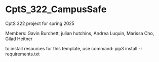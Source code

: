 # CptS_322_CampusSafe
CptS 322 project for spring 2025

Members:
Gavin Burchett, julian hutchins, Andrea Luquin, Marissa Cho, Gilad Heitner

to install resources for this template, use command:  pip3 install -r requirements.txt
